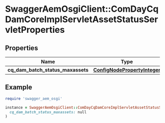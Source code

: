 # SwaggerAemOsgiClient::ComDayCqDamCoreImplServletAssetStatusServletProperties

## Properties

| Name | Type | Description | Notes |
| ---- | ---- | ----------- | ----- |
| **cq_dam_batch_status_maxassets** | [**ConfigNodePropertyInteger**](ConfigNodePropertyInteger.md) |  | [optional] |

## Example

```ruby
require 'swagger_aem_osgi'

instance = SwaggerAemOsgiClient::ComDayCqDamCoreImplServletAssetStatusServletProperties.new(
  cq_dam_batch_status_maxassets: null
)
```

